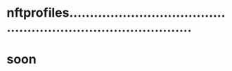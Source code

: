 # nftprofiles...................................................................................
# soon
